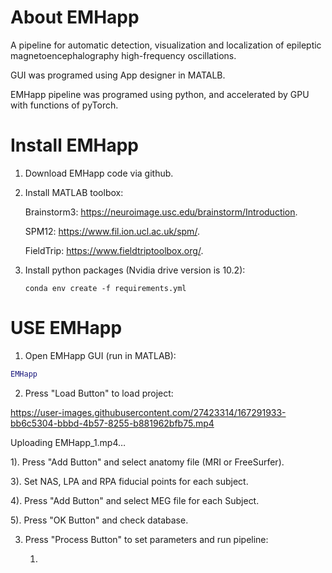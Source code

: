 # About EMHapp
A pipeline for automatic detection, visualization and localization of epileptic magnetoencephalography high-frequency oscillations.

GUI was programed using App designer in MATALB.   
    
EMHapp pipeline was  programed using python, and accelerated by GPU with functions of pyTorch. 
    
# Install EMHapp

1. Download EMHapp code via github.

2. Install MATLAB toolbox:

    Brainstorm3: https://neuroimage.usc.edu/brainstorm/Introduction.
  
    SPM12: https://www.fil.ion.ucl.ac.uk/spm/.
  
    FieldTrip: https://www.fieldtriptoolbox.org/.

3. Install python packages (Nvidia drive version is 10.2): 

   ```shell
   conda env create -f requirements.yml
   ```

# USE EMHapp



1. Open EMHapp GUI (run in MATLAB):

```matlab
EMHapp
```

2. Press "Load Button" to load project:


https://user-images.githubusercontent.com/27423314/167291933-bb6c5304-bbbd-4b57-8255-b881962bfb75.mp4



Uploading EMHapp_1.mp4…


   1). Press "Add Button" and select anatomy file (MRI or FreeSurfer).

   3). Set NAS, LPA and RPA fiducial points for each subject.

   4). Press "Add Button" and select MEG file for each Subject.

   5). Press "OK Button" and check database.
   
3. Press "Process Button" to set parameters and run pipeline:

   1. 
